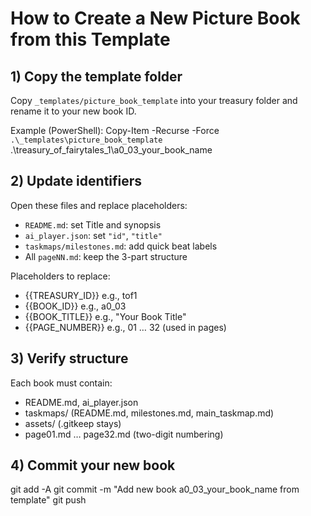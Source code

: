 # How to Create a New Picture Book from this Template

## 1) Copy the template folder
Copy `_templates/picture_book_template` into your treasury folder and rename it to your new book ID.

Example (PowerShell):
Copy-Item -Recurse -Force `
  .\_templates\picture_book_template `
  .\treasury_of_fairytales_1\a0_03_your_book_name

## 2) Update identifiers
Open these files and replace placeholders:
- `README.md`: set Title and synopsis
- `ai_player.json`: set `"id"`, `"title"`
- `taskmaps/milestones.md`: add quick beat labels
- All `pageNN.md`: keep the 3-part structure

Placeholders to replace:
- {{TREASURY_ID}}  e.g., tof1
- {{BOOK_ID}}      e.g., a0_03
- {{BOOK_TITLE}}   e.g., "Your Book Title"
- {{PAGE_NUMBER}}  e.g., 01 … 32 (used in pages)

## 3) Verify structure
Each book must contain:
- README.md, ai_player.json
- taskmaps/ (README.md, milestones.md, main_taskmap.md)
- assets/ (.gitkeep stays)
- page01.md … page32.md (two-digit numbering)

## 4) Commit your new book
git add -A
git commit -m "Add new book a0_03_your_book_name from template"
git push
